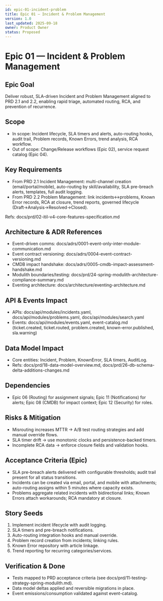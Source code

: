 ```yaml
---
id: epic-01-incident-problem
title: Epic 01 — Incident & Problem Management
version: 1.0
last_updated: 2025-09-18
owner: Product Owner
status: Proposed
---
```


# Epic 01 — Incident & Problem Management

## Epic Goal
Deliver robust, SLA-driven Incident and Problem Management aligned to PRD 2.1 and 2.2, enabling rapid triage, automated routing, RCA, and prevention of recurrence.

## Scope
- In scope: Incident lifecycle, SLA timers and alerts, auto-routing hooks, audit trail, Problem records, Known Errors, trend analysis, RCA workflow.
- Out of scope: Change/Release workflows (Epic 02), service request catalog (Epic 04).

## Key Requirements
- From PRD 2.1 Incident Management: multi-channel creation (email/portal/mobile), auto-routing by skill/availability, SLA pre-breach alerts, templates, full audit logging.
- From PRD 2.2 Problem Management: link incidents↔problems, Known Error records, RCA at closure, trend reports, governed lifecycle (Draft→Analysis→Resolved→Closed).

Refs: docs/prd/02-itil-v4-core-features-specification.md

## Architecture & ADR References
- Event-driven comms: docs/adrs/0001-event-only-inter-module-communication.md
- Event contract versioning: docs/adrs/0004-event-contract-versioning.md
- CMDB impact handshake: docs/adrs/0005-cmdb-impact-assessment-handshake.md
- Modulith boundaries/testing: docs/prd/24-spring-modulith-architecture-compliance-summary.md
- Eventing architecture: docs/architecture/eventing-architecture.md

## API & Events Impact
- APIs: docs/api/modules/incidents.yaml, docs/api/modules/problems.yaml, docs/api/modules/search.yaml
- Events: docs/api/modules/events.yaml, event-catalog.md (ticket.created, ticket.routed, problem.created, known-error.published, sla.warning)

## Data Model Impact
- Core entities: Incident, Problem, KnownError, SLA timers, AuditLog.
- Refs: docs/prd/18-data-model-overview.md, docs/prd/26-db-schema-delta-additions-changes.md

## Dependencies
- Epic 06 (Routing) for assignment signals; Epic 11 (Notifications) for alerts; Epic 08 (CMDB) for impact context; Epic 12 (Security) for roles.

## Risks & Mitigation
- Misrouting increases MTTR → A/B test routing strategies and add manual override flows.
- SLA timer drift → use monotonic clocks and persistence-backed timers.
- Incomplete RCA data → enforce closure fields and validation hooks.

## Acceptance Criteria (Epic)
- SLA pre-breach alerts delivered with configurable thresholds; audit trail present for all status transitions.
- Incidents can be created via email, portal, and mobile with attachments; auto-routing assigns within 5 minutes where capacity exists.
- Problems aggregate related incidents with bidirectional links; Known Errors attach workarounds; RCA mandatory at closure.

## Story Seeds
1) Implement incident lifecycle with audit logging.
2) SLA timers and pre-breach notifications.
3) Auto-routing integration hooks and manual override.
4) Problem record creation from incidents; linking rules.
5) Known Error repository with article linkage.
6) Trend reporting for recurring categories/services.

## Verification & Done
- Tests mapped to PRD acceptance criteria (see docs/prd/11-testing-strategy-spring-modulith.md).
- Data model deltas applied and reversible migrations in place.
- Event emissions/consumption validated against event-catalog.

